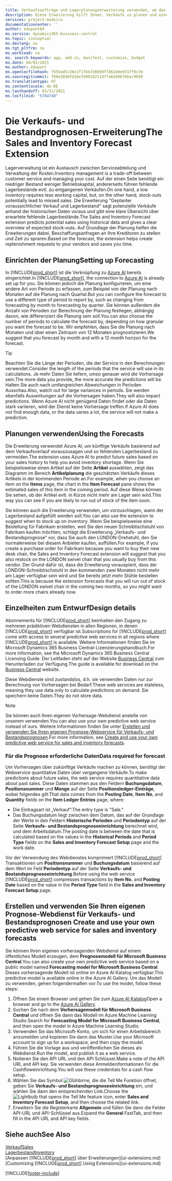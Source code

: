 ```yaml
---
title: Verkaufsaufträge und Lagerplanungserweiterung verwenden, um das Lager zu verwalten | Microsoft Docs
description: Diese Erweiterung hilft Ihnen, Verkäufe zu planen und eine klare Übersicht über erwartete fehlende Lagerbestände zu erhalten und hilft Ihnen sogar dabei, Lagerauffüllungsanfragen an Verkäufer zu stellen.
services: project-madeira
documentationcenter: ''
author: edupont04
ms.service: dynamics365-business-central
ms.topic: conceptual
ms.devlang: na
ms.tgt_pltfrm: na
ms.workload: na
ms. search.keywords: app, add-in, manifest, customize, budget
ms.date: 04/01/2021
ms.author: edupont
ms.openlocfilehash: f55bad5c26e1f1fbb336090ff862e0e931ff9c39
ms.sourcegitcommit: 766e2840fd16efb901d211d7fa64d96766ac99d9
ms.translationtype: HT
ms.contentlocale: de-DE
ms.lasthandoff: 03/31/2021
ms.locfileid: "5784740"
---
```

# <a name="the-sales-and-inventory-forecast-extension"></a><span data-ttu-id="72557-103">Die Verkaufs- und Bestandprognosen-Erweiterung</span><span class="sxs-lookup"><span data-stu-id="72557-103">The Sales and Inventory Forecast Extension</span></span>
<span data-ttu-id="72557-104">Lagerverwaltung ist ein Austausch zwischen Serviceabteilung und Verwaltung der Kosten.</span><span class="sxs-lookup"><span data-stu-id="72557-104">Inventory management is a trade-off between customer service and managing your cost.</span></span> <span data-ttu-id="72557-105">Auf der einen Seite benötigt ein niedriger Bestand weniger Betriebskapital, andererseits führen fehlende Lagerbestände evtl. zu entgangenen Verkäufen.</span><span class="sxs-lookup"><span data-stu-id="72557-105">On one hand, a low inventory requires less working capital, but, on the other hand, stock-outs potentially lead to missed sales.</span></span> <span data-ttu-id="72557-106">Die Erweiterung "Geplanter voraussichtlicher Verkauf und Lagerbestand" sagt potenzielle Verkäufe anhand der historischen Daten voraus und gibt eine klare Übersicht über erwartete fehlende Lagerbestände.</span><span class="sxs-lookup"><span data-stu-id="72557-106">The Sales and Inventory Forecast extension predicts potential sales using historical data and gives a clear overview of expected stock-outs.</span></span> <span data-ttu-id="72557-107">Auf Grundlage der Planung helfen die Erweiterungen dabei, Beschaffungsanfragen an Ihre Kreditoren zu stellen und Zeit zu spraren.</span><span class="sxs-lookup"><span data-stu-id="72557-107">Based on the forecast, the extension helps create replenishment requests to your vendors and saves you time.</span></span>  

## <a name="setting-up-forecasting"></a><span data-ttu-id="72557-108">Einrichten der Planung</span><span class="sxs-lookup"><span data-stu-id="72557-108">Setting up Forecasting</span></span>
<span data-ttu-id="72557-109">In [!INCLUDE[prod_short](includes/prod_short.md)] ist die Verknüpfung zu [Azure AI](https://azure.microsoft.com/overview/ai-platform/) bereits eingerichtet.</span><span class="sxs-lookup"><span data-stu-id="72557-109">In [!INCLUDE[prod_short](includes/prod_short.md)], the connection to [Azure AI](https://azure.microsoft.com/overview/ai-platform/) is already set up for you.</span></span> <span data-ttu-id="72557-110">Sie können jedoch die Planung konfigurieren, um eine andere Art von Periode zu erfassen, zum Beispiel von der Planung nach Monaten auf die Planung nach Quartal.</span><span class="sxs-lookup"><span data-stu-id="72557-110">But you can configure the forecast to use a different type of period to report by, such as changing from forecasting by month to forecasting by quarter.</span></span> <span data-ttu-id="72557-111">Sie können außerdem die Anzahl von Perioden zur Berechnung der Planung festlegen, abhängig davon, wie differenziert die Planung sein soll.</span><span class="sxs-lookup"><span data-stu-id="72557-111">You can also choose the number of periods to calculate the forecast by, depending on how granular you want the forecast to be.</span></span> <span data-ttu-id="72557-112">Wir empfehlen, dass Sie die Planung nach Monaten und über einen Zeitraum von 12 Monaten prognostizieren.</span><span class="sxs-lookup"><span data-stu-id="72557-112">We suggest that you forecast by month and with a 12 month horizon for the forecast.</span></span> 

> [!TIP]  
>   <span data-ttu-id="72557-113">Beachten Sie die Länge der Perioden, die der Service in den Berechnungen verwendet.</span><span class="sxs-lookup"><span data-stu-id="72557-113">Consider the length of the periods that the service will use in its calculations.</span></span> <span data-ttu-id="72557-114">Je mehr Daten Sie liefern, umso genauer wird die Vorhersage sein.</span><span class="sxs-lookup"><span data-stu-id="72557-114">The more data you provide, the more accurate the predictions will be.</span></span> <span data-ttu-id="72557-115">Halten Sie auch nach umfangreichen Abweichungen in Perioden Ausschau.</span><span class="sxs-lookup"><span data-stu-id="72557-115">Also, watch out for large variances in periods.</span></span> <span data-ttu-id="72557-116">Sie werden ebenfalls Auswirkungen auf die Vorhersagen haben.</span><span class="sxs-lookup"><span data-stu-id="72557-116">They will also impact predictions.</span></span> <span data-ttu-id="72557-117">Wenn Azure AI nicht genügend Daten findet oder die Daten stark variieren, wird der Dienst keine Vorhersage treffen.</span><span class="sxs-lookup"><span data-stu-id="72557-117">If Azure AI does not find enough data, or the data varies a lot, the service will not make a prediction.</span></span>

## <a name="using-the-forecasts"></a><span data-ttu-id="72557-118">Planungen verwenden</span><span class="sxs-lookup"><span data-stu-id="72557-118">Using the Forecasts</span></span>
<span data-ttu-id="72557-119">Die Erweiterung verwendet Azure AI, um künftige Verkäufe basierend auf dem Verkaufsverlauf vorauszusagen und so fehlenden Lagerbestand zu vermeiden.</span><span class="sxs-lookup"><span data-stu-id="72557-119">The extension uses Azure AI to predict future sales based on your sales history to help you avoid inventory shortage.</span></span> <span data-ttu-id="72557-120">Wenn Sie beispielsweise einen Artikel auf der Seite **Artikel** auswählen, zeigt das Diagramm im Bereich **Artikelplanung** die geschätzten Verkäufe dieses Artikels in der kommenden Periode an.</span><span class="sxs-lookup"><span data-stu-id="72557-120">For example, when you choose an item on the **Items** page, the chart in the **Item Forecast** pane shows the estimated sales of this item in the coming period.</span></span> <span data-ttu-id="72557-121">Auf diese Weise können Sie sehen, ob der Artikel evtl. in Kürze nicht mehr am Lager sein wird.</span><span class="sxs-lookup"><span data-stu-id="72557-121">This way you can see if you are likely to run out of stock of the item soon.</span></span>  

<span data-ttu-id="72557-122">Sie können auch die Erweiterung verwenden, um vorzuschlagen, wann der Lagerbestand aufgefüllt werden soll.</span><span class="sxs-lookup"><span data-stu-id="72557-122">You can also use the extension to suggest when to stock up on inventory.</span></span> <span data-ttu-id="72557-123">Wenn Sie beispielsweise eine Bestellung für Fabrikam erstellen, weil Sie den neuen Schreibtischstuhl von Fabrikam kaufen möchten, schlägt die Erweiterung „Verkaufs- und Bestandsprognose“ vor, dass Sie auch den LONDON-Drehstuhl, den Sie normalerweise bei diesem Anbieter kaufen, auffüllen.</span><span class="sxs-lookup"><span data-stu-id="72557-123">For example, if you create a purchase order for Fabrikam because you want to buy their new desk chair, the Sales and Inventory Forecast extension will suggest that you also restock on the LONDON swivel chair that you usually buy from this vendor.</span></span> <span data-ttu-id="72557-124">Der Grund dafür ist, dass die Erweiterung vorausplant, dass der LONDON-Schreibtischstuhl in den kommenden zwei Monaten nicht mehr am Lager verfügbar sein wird und Sie bereits jetzt mehr Stühle bestellen sollten.</span><span class="sxs-lookup"><span data-stu-id="72557-124">This is because the extension forecasts that you will run out of stock of the LONDON swivel chair in the coming two months, so you might want to order more chairs already now.</span></span>  

## <a name="design-details"></a><span data-ttu-id="72557-125">Einzelheiten zum Entwurf</span><span class="sxs-lookup"><span data-stu-id="72557-125">Design details</span></span>
<span data-ttu-id="72557-126">Abonnements für [!INCLUDE[prod_short](includes/prod_short.md)] beinhalten den Zugang zu mehreren prädiktiven Webdiensten in allen Regionen, in denen [!INCLUDE[prod_short](includes/prod_short.md)] verfügbar ist.</span><span class="sxs-lookup"><span data-stu-id="72557-126">Subscriptions for [!INCLUDE[prod_short](includes/prod_short.md)] come with access to several predictive web services in all regions where [!INCLUDE[prod_short](includes/prod_short.md)] is available.</span></span> <span data-ttu-id="72557-127">Weitere Informationen finden Sie im Microsoft Dynamics 365 Business Central-Lizenzierungshandbuch.</span><span class="sxs-lookup"><span data-stu-id="72557-127">For more information, see the Microsoft Dynamics 365 Business Central Licensing Guide.</span></span> <span data-ttu-id="72557-128">Der Leitfaden steht auf der Website [Business Central](https://dynamics.microsoft.com/en-us/business-central/overview/) zum Herunterladen zur Verfügung.</span><span class="sxs-lookup"><span data-stu-id="72557-128">The guide is available for download on the [Business Central](https://dynamics.microsoft.com/en-us/business-central/overview/) website.</span></span> 

<span data-ttu-id="72557-129">Diese Webdienste sind zustandslos, d.h. sie verwenden Daten nur zur Berechnung von Vorhersagen bei Bedarf.</span><span class="sxs-lookup"><span data-stu-id="72557-129">These web services are stateless, meaning they use data only to calculate predictions on demand.</span></span> <span data-ttu-id="72557-130">Sie speichern keine Daten.</span><span class="sxs-lookup"><span data-stu-id="72557-130">They do not store data.</span></span>

> [!NOTE]  
>   <span data-ttu-id="72557-131">Sie können auch Ihren eigenen Vorhersage-Webdienst anstelle von unserem verwenden.</span><span class="sxs-lookup"><span data-stu-id="72557-131">You can also use your own predictive web service instead of ours.</span></span> <span data-ttu-id="72557-132">Weitere Informationen finden Sie unter [Erstellen und verwenden Sie Ihren eigenen Prognose-Webservice für Verkaufs- und Bestandsprognosen](#AnchorText).</span><span class="sxs-lookup"><span data-stu-id="72557-132">For more information, see [Create and use your own predictive web service for sales and inventory forecasts](#AnchorText).</span></span> 

### <a name="data-required-for-forecast"></a><span data-ttu-id="72557-133">Für die Prognose erforderliche Daten</span><span class="sxs-lookup"><span data-stu-id="72557-133">Data required for forecast</span></span>
<span data-ttu-id="72557-134">Um Vorhersagen über zukünftige Verkäufe machen zu können, benötigt der Webservice quantitative Daten über vergangene Verkäufe.</span><span class="sxs-lookup"><span data-stu-id="72557-134">To make predictions about future sales, the web service requires quantitative data about past sales.</span></span> <span data-ttu-id="72557-135">Diese Daten stammen aus den Feldern **Buchungsdatum**, **Positionsnummer** und **Menge** auf der Seite **Positionsledger-Einträge**, wobei folgendes gilt:</span><span class="sxs-lookup"><span data-stu-id="72557-135">That data comes from the **Posting Date**, **Item No**, and **Quantity** fields on the **Item Ledger Entries** page, where:</span></span>
-    <span data-ttu-id="72557-136">Die Eintragsart ist „Verkauf“.</span><span class="sxs-lookup"><span data-stu-id="72557-136">The entry type is "Sale."</span></span>
- <span data-ttu-id="72557-137">Das Buchungsdatum liegt zwischen dem Datum, das auf der Grundlage der Werte in den Feldern **Historische Perioden** und **Periodentyp** auf der Seite **Verkaufs- und Bestandsprognoseeinrichtung** berechnet wird, und dem Arbeitsdatum.</span><span class="sxs-lookup"><span data-stu-id="72557-137">The posting date is between the date that is calculated based on the values in the **Historical Periods** and **Period Type** fields on the **Sales and Inventory Forecast Setup** page and the work date.</span></span>

<span data-ttu-id="72557-138">Vor der Verwendung des Webdienstes komprimiert [!INCLUDE[prod_short](includes/prod_short.md)] Transaktionen um **Positionsnummer** und **Buchungsdatum** basierend auf dem Wert im Feld **Periodentyp** auf der Seite **Verkaufs- und Bestandsprognoseeinrichtung**.</span><span class="sxs-lookup"><span data-stu-id="72557-138">Before using the web service [!INCLUDE[prod_short](includes/prod_short.md)] compresses transactions by **Item No.** and **Posting Date** based on the value in the **Period Type** field in the **Sales and Inventory Forecast Setup** page.</span></span>

## <a name="create-and-use-your-own-predictive-web-service-for-sales-and-inventory-forecasts"></a><span data-ttu-id="72557-139"><a name="AnchorText"> </a>Erstellen und verwenden Sie Ihren eigenen Prognose-Webdienst für Verkaufs- und Bestandsprognosen</span><span class="sxs-lookup"><span data-stu-id="72557-139"><a name="AnchorText"> </a>Create and use your own predictive web service for sales and inventory forecasts</span></span>
<span data-ttu-id="72557-140">Sie können Ihren eigenen vorhersagenden Webdienst auf einem öffentliches Modell erzeugen, dem **Prognosemodell für Microsoft Business Central**.</span><span class="sxs-lookup"><span data-stu-id="72557-140">You can also create your own predictive web service based on a public model named **Forecasting model for Microsoft Business Central**.</span></span> <span data-ttu-id="72557-141">Dieses vorhersagende Modell ist online im Azure AI Katalog verfügbar.</span><span class="sxs-lookup"><span data-stu-id="72557-141">This predictive model is available online in the Azure AI Gallery.</span></span> <span data-ttu-id="72557-142">Um das Modell zu verwenden, gehen folgendermaßen vor:</span><span class="sxs-lookup"><span data-stu-id="72557-142">To use the model, follow these steps:</span></span>  

1. <span data-ttu-id="72557-143">Öffnen Sie einem Browser und gehen Sie zum [Azure AI Katalog](https://go.microsoft.com/fwlink/?linkid=828352)</span><span class="sxs-lookup"><span data-stu-id="72557-143">Open a browser and go to the [Azure AI Gallery](https://go.microsoft.com/fwlink/?linkid=828352).</span></span>  
2. <span data-ttu-id="72557-144">Suchen Sie nach dem **Vorhersagemodell für Microsoft Business Central** und öffnen Sie dann das Modell im Azure Machine Learning Studio.</span><span class="sxs-lookup"><span data-stu-id="72557-144">Search for **Forecasting Model for Microsoft Business Central**, and then open the model in Azure Machine Learning Studio.</span></span>  
3. <span data-ttu-id="72557-145">Verwenden Sie das Microsoft-Konto, um sich für einen Arbeitsbereich anzumelden und kopieren Sie dann das Muster.</span><span class="sxs-lookup"><span data-stu-id="72557-145">Use your Microsoft account to sign up for a workspace, and then copy the model.</span></span>  
4. <span data-ttu-id="72557-146">Führen Sie die Vorlage aus und veröffentlichen Sie dieses als Webdienst.</span><span class="sxs-lookup"><span data-stu-id="72557-146">Run the model, and publish it as a web service.</span></span>  
5. <span data-ttu-id="72557-147">Notieren Sie den API URL und den API Schlüssel.</span><span class="sxs-lookup"><span data-stu-id="72557-147">Make a note of the API URL and API key.</span></span> <span data-ttu-id="72557-148">Sie verwenden diese Anmeldeinformationen für die Cashfloweinrichtung.</span><span class="sxs-lookup"><span data-stu-id="72557-148">You will use these credentials for a cash flow setup.</span></span>  
6. <span data-ttu-id="72557-149">Wählen Sie das Symbol ![Glühbirne, die die Tell Me Funktion öffnet](media/ui-search/search_small.png "Was möchten Sie tun?"), geben Sie **Verkaufs- und Bestandsprognoseeinrichtung** ein, und wählen Sie dann den entsprechenden Link.</span><span class="sxs-lookup"><span data-stu-id="72557-149">Choose the ![Lightbulb that opens the Tell Me feature](media/ui-search/search_small.png "Tell me what you want to do") icon, enter **Sales and Inventory Forecast Setup**, and then choose the related link.</span></span>  
7. <span data-ttu-id="72557-150">Erweitern Sie die Registerkarte **Allgemein** und füllen Sie dann die Felder API-URL und API-Schlüssel aus.</span><span class="sxs-lookup"><span data-stu-id="72557-150">Expand the **General** FastTab, and then fill in the API URL and API key fields.</span></span>  


## <a name="see-also"></a><span data-ttu-id="72557-151">Siehe auch</span><span class="sxs-lookup"><span data-stu-id="72557-151">See Also</span></span>
[<span data-ttu-id="72557-152">Verkauf</span><span class="sxs-lookup"><span data-stu-id="72557-152">Sales</span></span>](sales-manage-sales.md)  
[<span data-ttu-id="72557-153">Lagerbestand</span><span class="sxs-lookup"><span data-stu-id="72557-153">Inventory</span></span>](inventory-manage-inventory.md)  
<span data-ttu-id="72557-154">[Anpassen [!INCLUDE[prod_short](includes/prod_short.md)] über Erweiterungen](ui-extensions.md)</span><span class="sxs-lookup"><span data-stu-id="72557-154">[Customizing [!INCLUDE[prod_short](includes/prod_short.md)] Using Extensions](ui-extensions.md)</span></span>  


[!INCLUDE[footer-include](includes/footer-banner.md)]